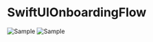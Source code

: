 # SwiftUIOnboardingFlow
![Sample](https://i.imgur.com/NEev6UNl.png)
![Sample](https://i.imgur.com/7HsovpWl.png)
